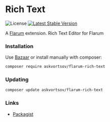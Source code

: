 # Rich Text

![License](https://img.shields.io/badge/license-MIT-blue.svg) [![Latest Stable Version](https://img.shields.io/packagist/v/askvortsov/flarum-rich-text.svg)](https://packagist.org/packages/askvortsov/flarum-rich-text)

A [Flarum](http://flarum.org) extension. Rich Text Editor for Flarum

### Installation

Use [Bazaar](https://discuss.flarum.org/d/5151-flagrow-bazaar-the-extension-marketplace) or install manually with composer:

```sh
composer require askvortsov/flarum-rich-text
```

### Updating

```sh
composer update askvortsov/flarum-rich-text
```

### Links

- [Packagist](https://packagist.org/packages/askvortsov/flarum-rich-text)
